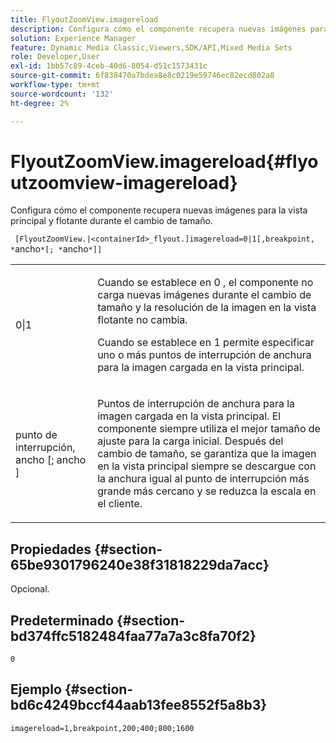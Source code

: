 ```yaml
---
title: FlyoutZoomView.imagereload
description: Configura cómo el componente recupera nuevas imágenes para la vista principal y flotante durante el cambio de tamaño.
solution: Experience Manager
feature: Dynamic Media Classic,Viewers,SDK/API,Mixed Media Sets
role: Developer,User
exl-id: 1bb57c89-4ceb-40d6-8054-d51c1573431c
source-git-commit: 6f838470a7bdea8e8c0219e59746ec82ecd802a8
workflow-type: tm+mt
source-wordcount: '132'
ht-degree: 2%

---
```


# FlyoutZoomView.imagereload{#flyoutzoomview-imagereload}

Configura cómo el componente recupera nuevas imágenes para la vista principal y flotante durante el cambio de tamaño.

` [FlyoutZoomView.|<containerId>_flyout.]imagereload=0|1[,breakpoint, *`ancho`*[; *`ancho`*]]`

<table id="table_E314540D347D47699C04EB80D20C0721"> 
 <tbody> 
  <tr> 
   <td colname="col1"> <p> <span class="codeph"> 0|1 </span> </p> </td> 
   <td colname="col2"> <p>Cuando se establece en <span class="codeph"> 0 </span>, el componente no carga nuevas imágenes durante el cambio de tamaño y la resolución de la imagen en la vista flotante no cambia. </p> <p>Cuando se establece en <span class="codeph"> 1 </span> permite especificar uno o más puntos de interrupción de anchura para la imagen cargada en la vista principal. </p> </td> 
  </tr> 
  <tr> 
   <td colname="col1"> <p> <span class="codeph"> punto de interrupción, <span class="varname"> ancho </span>[; <span class="varname"> ancho </span>] </span> </p> </td> 
   <td colname="col2"> <p>Puntos de interrupción de anchura para la imagen cargada en la vista principal. El componente siempre utiliza el mejor tamaño de ajuste para la carga inicial. Después del cambio de tamaño, se garantiza que la imagen en la vista principal siempre se descargue con la anchura igual al punto de interrupción más grande más cercano y se reduzca la escala en el cliente. </p> </td> 
  </tr> 
 </tbody> 
</table>

## Propiedades {#section-65be9301796240e38f31818229da7acc}

Opcional.

## Predeterminado {#section-bd374ffc5182484faa77a7a3c8fa70f2}

`0`

## Ejemplo {#section-bd6c4249bccf44aab13fee8552f5a8b3}

`imagereload=1,breakpoint,200;400;800;1600`
